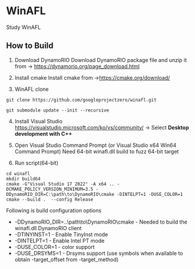 # WinAFL
Study WinAFL

## How to Build
1. Download DynamoRIO
Download DynamoRIO package file and unzip it from -> https://dynamorio.org/page_download.html 

2. Install cmake
Install cmake from ->https://cmake.org/download/

3. WinAFL clone
```
git clone https://github.com/googleprojectzero/winafl.git

git submodule update --init --recursive
```

4. Install Visual Studio
https://visualstudio.microsoft.com/ko/vs/community/ -> Select **Desktop development with C++**

5. Open Visual Studio Command Prompt (or Visual Studio x64 Win64 Command Prompt)
Need 64-bit winafl.dll build to fuzz 64-bit target

6. Run script(64-bit)
```
cd winafl
mkdir build64
cmake -G"Visual Studio 17 2022" -A x64 .. -DCMAKE_POLICY_VERSION_MINIMUM=3.5 -DDynamoRIO_DIR=C:\path\to\DynamoRIO\cmake -DINTELPT=1 -DUSE_COLOR=1
cmake --build .  --config Release 
```

Following is build configuration options

- -DDynamoRIO_DIR=..\path\to\DynamoRIO\cmake - Needed to build the winafl.dll DynamoRIO client
- -DTINYINST=1 - Enable TinyInst mode
- -DINTELPT=1 - Enable Intel PT mode
- -DUSE_COLOR=1 - color support
- -DUSE_DRSYMS=1 - Drsyms support (use symbols when available to obtain -target_offset from -target_method)

